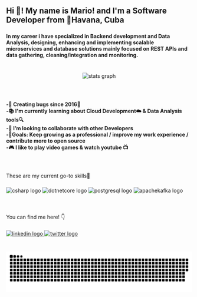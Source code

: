 <h2 align="left">Hi 👋! My name is Mario! and I'm a Software Developer from 📍Havana, Cuba</h2>

###

<h4 align="left">In my career i have specialized in Backend development and Data Analysis, designing, enhancing and implementing scalable<br>microservices and database solutions mainly focused on REST APIs and data gathering, cleaning/integration and monitoring.</h4>

###

<br>
<div align="center">
  <img src="https://github-readme-stats.vercel.app/api?hide_title=true&hide_rank=false&show_icons=true&include_all_commits=true&count_private=true&disable_animations=false&theme=dracula&locale=en&hide_border=true&username=ppmaluch" height="150" alt="stats graph"  />
</div>

###

<br>
<h4 align="left">-🐛 Creating bugs since 2016🤣<br>-📚 I'm currently learning about Cloud Development☁️ & Data Analysis tools🔍<br>-👯 I’m looking to collaborate with other Developers<br>-🎯Goals: Keep growing as a professional / improve my work experience / contribute more to open source<br>-🎮 I like to play video games & watch youtube 📺</h4>

###
<br>
<p align="left">These are my current go-to skills🧠</p>


###

<div align="left">
  <img src="https://cdn.jsdelivr.net/gh/devicons/devicon/icons/csharp/csharp-original.svg" height="30" width="42" alt="csharp logo"  />
  <img src="https://cdn.jsdelivr.net/gh/devicons/devicon/icons/dotnetcore/dotnetcore-original.svg" height="30" width="42" alt="dotnetcore logo"  />
  <img src="https://cdn.jsdelivr.net/gh/devicons/devicon/icons/postgresql/postgresql-original.svg" height="30" width="42" alt="postgresql logo"  />
  <img src="https://cdn.jsdelivr.net/gh/devicons/devicon/icons/apachekafka/apachekafka-original.svg" height="30" width="42" alt="apachekafka logo"  />
</div>

###

<br>
<p align="left">You can find me here! 👇</p>


###

<div align="left">
  <a href="https://www.linkedin.com/in/mario-diaz-alvarez-357301255/" target="_blank">
    <img src="https://img.shields.io/static/v1?message=LinkedIn&logo=linkedin&label=&color=0077B5&logoColor=white&labelColor=&style=for-the-badge" height="35" alt="linkedin logo"  />
  </a>
  <a href="https://twitter.com/ppmaluch" target="_blank">
    <img src="https://img.shields.io/static/v1?message=Twitter&logo=twitter&label=&color=1DA1F2&logoColor=white&labelColor=&style=for-the-badge" height="35" alt="twitter logo"  />
  </a>
</div>

###

<br clear="both">

<img src="https://github.com/ppmaluch/ppmaluch/blob/output/snake.svg" alt="Snake animation" />

###
